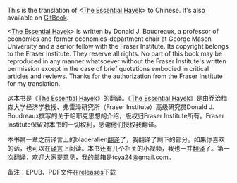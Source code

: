 This is the translation of <[The Essential Hayek](http://www.essentialhayek.org/)> to Chinese. It's also available on [GitBook](https://tcya.gitbooks.io/the-essential-hayek-translation/content/).

<[The Essential Hayek](http://www.essentialhayek.org/)> is written by Donald J. Boudreaux, a professor of economics and former economics-department chair at George Mason University and a senior fellow with the Fraser Institute. Its copyright belongs to the Fraser Institute. They reserve all rights. No part of this book may be reproduced in any manner whatsoever without the Fraser Institute's written permission except in the case of brief quotations embodied in critical articles and reviews. Thanks for the authorization from the Fraser Institute for my translation.

这本书是《[The Essential Hayek](http://www.essentialhayek.org/)》的翻译。《[The Essential Hayek](http://www.essentialhayek.org/)》是由乔治梅森大学经济学教授、弗雷泽研究所（Fraser Institute）高级研究员Donald J. Boudreaux撰写的关于哈耶克思想的介绍，版权归Fraser Institute所有。Fraser Institute保留对本书的一切权利，感谢他们授权我翻译。

本书第一章之前译言上的bladeralien[翻译](http://article.yeeyan.org/view/82674/467835)了，我翻译了剩下的部分。如果你喜欢的话，也可以在[译言](http://user.yeeyan.org/articles/575168/translation)上阅读。本书还有几个相关的小视频，我也一并[翻译](http://search.bilibili.com/all?keyword=essential+hayek)了。第一次翻译，欢迎大家提意见，我的邮箱是tcya24@gmail.com。

备注：EPUB、PDF文件在[releases](https://github.com/shaonianche/Essential-Hayek-Translation/releases/tag/20210203)下载
